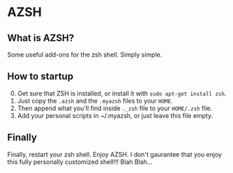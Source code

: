 # AZSH

## What is AZSH?
Some useful add-ons for the zsh shell.
Simply simple.

## How to startup
0) Get sure that ZSH is installed, or install it with `sudo apt-get install zsh`.
1) Just copy the `.azsh` and the `.myazsh` files to your `HOME`.
2) Then append what you'll find inside `._zsh` file to your `HOME/.zsh` file.
3) Add your personal scripts in ~/.myazsh, or just leave this file empty.

## Finally
Finally, restart your zsh shell. Enjoy AZSH.
I don't gaurantee that you enjoy this fully personally customized shell!!!
Blah Blah...
